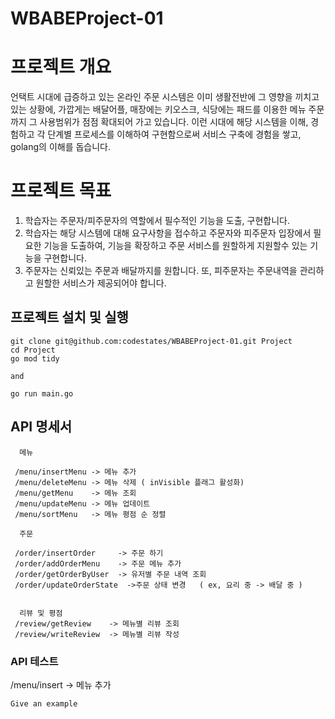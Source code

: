 # WBABEProject-01

# 프로젝트 개요

언택트 시대에 급증하고 있는 온라인 주문 시스템은 이미 생활전반에 그 영향을 끼치고 있는 상황에, 가깝게는 배달어플, 매장에는 키오스크, 식당에는 패드를 이용한 메뉴 주문까지 그 사용범위가 점점 확대되어 가고 있습니다. 이런 시대에 해당 시스템을 이해, 경험하고 각 단계별 프로세스를 이해하여 구현함으로써 서비스 구축에 경험을 쌓고, golang의 이해를 돕습니다.

# 프로젝트 목표
1. 학습자는 주문자/피주문자의 역할에서 필수적인 기능을 도출, 구현합니다.
2. 학습자는 해당 시스템에 대해 요구사항을 접수하고 주문자와 피주문자 입장에서 필요한 기능을 도출하여, 기능을 확장하고 주문 서비스를 원할하게 지원할수 있는 기능을 구현합니다.
3. 주문자는 신뢰있는 주문과 배달까지를 원합니다. 또, 피주문자는 주문내역을 관리하고 원할한 서비스가 제공되어야 합니다.

## 프로젝트 설치 및 실행

```
git clone git@github.com:codestates/WBABEProject-01.git Project
cd Project
go mod tidy

and

go run main.go
```

## API 명세서

```
  메뉴
  
 /menu/insertMenu -> 메뉴 추가
 /menu/deleteMenu -> 메뉴 삭제 ( inVisible 플래그 활성화)
 /menu/getMenu    -> 메뉴 조회
 /menu/updateMenu -> 메뉴 업데이트
 /menu/sortMenu   -> 메뉴 평점 순 정렬
 
  주문
 
 /order/insertOrder     -> 주문 하기
 /order/addOrderMenu    -> 주문 메뉴 추가
 /order/getOrderByUser  -> 유저별 주문 내역 조회
 /order/updateOrderState  ->주문 상태 변경   ( ex, 요리 중 -> 배달 중 )
 
 
  리뷰 및 평점
 /review/getReview    -> 메뉴별 리뷰 조회
 /review/writeReview  -> 메뉴별 리뷰 작성
```

### API 테스트

/menu/insert  -> 메뉴 추가

```
Give an example
```

